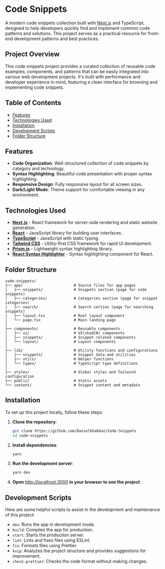 # Code Snippets

A modern code snippets collection built with [Next.js](https://nextjs.org/) and TypeScript, designed to help developers quickly find and implement common code patterns and solutions. This project serves as a practical resource for front-end development patterns and best practices.

## Project Overview

This code snippets project provides a curated collection of reusable code examples, components, and patterns that can be easily integrated into various web development projects. It's built with performance and developer experience in mind, featuring a clean interface for browsing and implementing code snippets.

## Table of Contents

- [Features](#features)
- [Technologies Used](#technologies-used)
- [Installation](#installation)
- [Development Scripts](#development-scripts)
- [Folder Structure](#folder-structure)

## Features

- **Code Organization**: Well-structured collection of code snippets by category and technology.
- **Syntax Highlighting**: Beautiful code presentation with proper syntax highlighting.
- **Responsive Design**: Fully responsive layout for all screen sizes.
- **Dark/Light Mode**: Theme support for comfortable viewing in any environment.

## Technologies Used

- **[Next.js](https://nextjs.org/)** - React framework for server-side rendering and static website generation.
- **[React](https://reactjs.org/)** - JavaScript library for building user interfaces.
- **[TypeScript](https://www.typescriptlang.org/)** - JavaScript with static typing.
- **[Tailwind CSS](https://tailwindcss.com/)** - Utility-first CSS framework for rapid UI development.
- **[Prism.js](https://prismjs.com/)** - Lightweight syntax highlighting library.
- **[React Syntax Highlighter](https://github.com/react-syntax-highlighter/react-syntax-highlighter)** - Syntax highlighting component for React.

## Folder Structure

```plaintext
code-snippets/
├── app/                       # Source files for app pages
│   ├── snippets/              # Snippets section (page for code snippets)
│   ├── categories/            # Categories section (page for snippet categories)
│   ├── search/                # Search section (page for searching snippets)
│   ├── layout.tsx             # Root layout component
│   └── page.tsx               # Main landing page
│
├── components/                # Reusable components
│   ├── ui/                    # UI(shadCN) components
│   ├── snippets/              # Snippet-related components
│   └── layout/                # Layout components
│
├── lib/                       # Utility functions and configurations
│   ├── snippets/              # Snippet data and utilities
│   ├── utils/                 # Helper functions
│   └── types/                 # TypeScript type definitions
│
├── styles/                    # Global styles and Tailwind configuration
├── public/                    # Static assets
└── content/                   # Snippet content and metadata
```

## Installation

To set up this project locally, follow these steps:

1. **Clone the repository**:

   ```bash
   git clone https://github.com/Danielkhakbaz/Code-Snippets
   cd code-snippets
   ```

2. **Install dependencies**:

   ```bash
   yarn
   ```

3. **Run the development server**:

   ```bash
   yarn dev
   ```

4. **Open** [http://localhost:3000](http://localhost:3000) **in your browser to see the project**.

## Development Scripts

Here are some helpful scripts to assist in the development and maintenance of this project:

- `dev`: Runs the app in development mode.
- `build`: Compiles the app for production.
- `start`: Starts the production server.
- `lint`: Lints and fixes files using ESLint.
- `fix`: Formats files using Prettier.
- `knip`: Analyzes the project structure and provides suggestions for improvement.
- `check-prettier`: Checks the code format without making changes.
